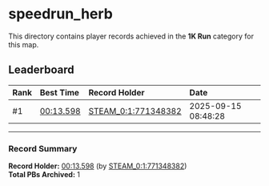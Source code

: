 # speedrun_herb

This directory contains player records achieved in the **1K Run** category for this map.

## Leaderboard

| Rank | Best Time | Record Holder | Date                |
| :--- | :-------- | :------------ | :------------------ |
| #1   | [00:13.598](./00013598_STEAM_0_1_771348382_20250915-084828.zip) | [STEAM_0:1:771348382](https://speedrun16.com/profile/STEAM_0:1:771348382)   | 2025-09-15 08:48:28 |

---

### Record Summary
**Record Holder:** [00:13.598](./00013598_STEAM_0_1_771348382_20250915-084828.zip) (by [STEAM_0:1:771348382](https://speedrun16.com/profile/STEAM_0:1:771348382))  
**Total PBs Archived:** 1